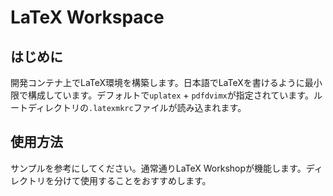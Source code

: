 # LaTeX Workspace

## はじめに

開発コンテナ上でLaTeX環境を構築します。日本語でLaTeXを書けるように最小限で構成しています。デフォルトで`uplatex` + `pdfdvimx`が指定されています。ルートディレクトリの`.latexmkrc`ファイルが読み込まれます。

## 使用方法

サンプルを参考にしてください。通常通りLaTeX Workshopが機能します。ディレクトリを分けて使用することをおすすめします。
